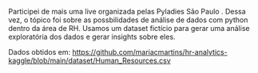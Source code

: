 Participei de mais uma live organizada pelas Pyladies São Paulo . Dessa vez, o tópico foi sobre as possbilidades de análise de dados com python dentro da área de RH. 
Usamos um dataset fictício para gerar uma análise exploratória dos dados e gerar insights sobre eles. 

Dados obtidos em: https://github.com/mariacmartins/hr-analytics-kaggle/blob/main/dataset/Human_Resources.csv
